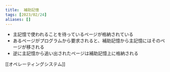 ```yaml
---
title:  補助記憶
tags: [2023/02/24]
aliases: []
---
```


- 主記憶で使われることを待っているページが格納されている
- あるページがプログラムから要求されると、補助記憶から主記憶にはそのページが移される
- 逆に主記憶から追い出されたページは補助記憶上に格納される

[[オペレーティングシステム]]